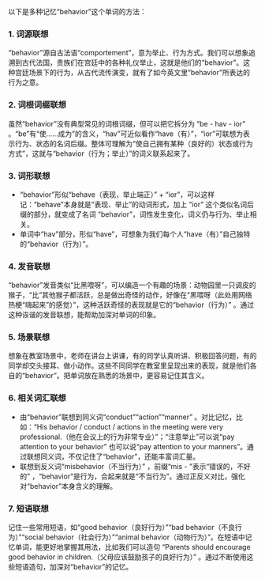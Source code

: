 以下是多种记忆“behavior”这个单词的方法：
### 1. 词源联想
“behavior”源自古法语“comportement”，意为举止、行为方式。我们可以想象追溯到古代法国，贵族们在宫廷中的各种礼仪举止，这就是他们的“behavior”。这种宫廷场景下的行为，从古代流传演变，就有了如今英文里“behavior”所表达的行为之意。

### 2. 词根词缀联想
虽然“behavior”没有典型常见的词根词缀，但可以把它拆分为 “be - hav - ior” 。“be”有“使……成为”的含义，“hav”可近似看作“have（有）”，“ior”可联想为表示行为、状态的名词后缀。整体可理解为“使自己拥有某种（良好的）状态或行为方式”，这就与“behavior（行为；举止）”的词义联系起来了。 

### 3. 词形联想
 - “behavior”形似“behave（表现，举止端正）” + “ior”，可以这样记：“behave”本身就是“表现、举止”的动词形式，加上 “ior” 这个类似名词后缀的部分，就变成了名词 “behavior”，词性发生变化，词义仍与行为、举止相关。
 - 单词中“hav”部分，形似“have”，可想象为我们每个人“have（有）”自己独特的“behavior（行为）”。

### 4. 发音联想
“behavior”发音类似“比黑喂呀”，可以编造一个有趣的场景：动物园里一只调皮的猴子，“比”其他猴子都活跃，总是做出奇怪的动作，好像在“黑喂呀（此处用网络热梗“嗨起来”的感觉）”，这种活跃奇怪的表现就是它的“behavior（行为）” 。通过这种诙谐的发音联想，能帮助加深对单词的印象。

### 5. 场景联想
想象在教室场景中，老师在讲台上讲课，有的同学认真听讲、积极回答问题，有的同学却交头接耳、做小动作。这些不同同学在教室里呈现出来的表现，就是他们各自的“behavior”。把单词放在熟悉的场景中，更容易记住其含义。

### 6. 相关词汇联想
 - 由“behavior”联想到同义词“conduct”“action”“manner” 。对比记忆，比如：“His behavior / conduct / actions in the meeting were very professional.（他在会议上的行为非常专业）”；“注意举止”可以说“pay attention to your behavior” 也可以说“pay attention to your manners”。通过联想同义词，不仅记住了“behavior”，还能丰富词汇量。
 - 联想到反义词“misbehavior（不当行为）” ，前缀“mis - ”表示“错误的，不好的” ，“behavior”是行为，合起来就是“不当行为”。通过正反义对比，强化对“behavior”本身含义的理解。

### 7. 短语联想
记住一些常用短语，如“good behavior（良好行为）”“bad behavior（不良行为）”“social behavior（社会行为）”“animal behavior（动物行为）”。在短语中记忆单词，能更好地掌握其用法，比如我们可以造句 “Parents should encourage good behavior in children.（父母应该鼓励孩子的良好行为）” 。通过不断使用这些短语造句，加深对“behavior”的记忆。 